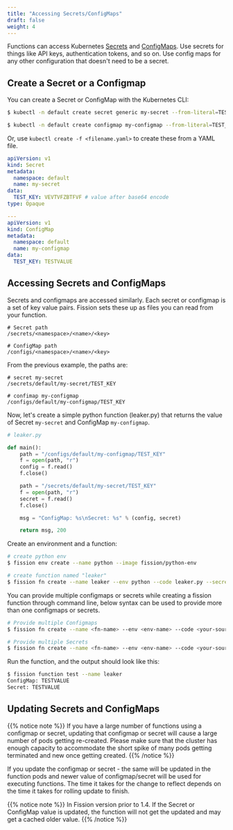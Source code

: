 ```yaml
---
title: "Accessing Secrets/ConfigMaps"
draft: false
weight: 4
---
```


Functions can access Kubernetes [Secrets](https://kubernetes.io/docs/concepts/configuration/secret/) and [ConfigMaps](https://kubernetes.io/docs/concepts/storage/volumes/#configmap).
Use secrets for things like API keys, authentication tokens, and so on.
Use config maps for any other configuration that doesn't need to be a secret.

## Create a Secret or a Configmap

You can create a Secret or ConfigMap with the Kubernetes CLI:

```bash
$ kubectl -n default create secret generic my-secret --from-literal=TEST_KEY="TESTVALUE"

$ kubectl -n default create configmap my-configmap --from-literal=TEST_KEY="TESTVALUE"
```

Or, use `kubectl create -f <filename.yaml>` to create these from a YAML file.

```yaml
apiVersion: v1
kind: Secret
metadata:
  namespace: default
  name: my-secret
data:
  TEST_KEY: VEVTVFZBTFVF # value after base64 encode
type: Opaque

---
apiVersion: v1
kind: ConfigMap
metadata:
  namespace: default
  name: my-configmap
data:
  TEST_KEY: TESTVALUE
```

## Accessing Secrets and ConfigMaps

Secrets and configmaps are accessed similarly.
Each secret or configmap is a set of key value pairs.
Fission sets these up as files you can read from your function.

```text
# Secret path
/secrets/<namespace>/<name>/<key>

# ConfigMap path
/configs/<namespace>/<name>/<key>
```

From the previous example, the paths are:

```text
# secret my-secret
/secrets/default/my-secret/TEST_KEY

# confimap my-configmap
/configs/default/my-configmap/TEST_KEY
```

Now, let's create a simple python function (leaker.py) that returns the value of Secret `my-secret` and ConfigMap `my-configmap`.

```python
# leaker.py

def main():
    path = "/configs/default/my-configmap/TEST_KEY"
    f = open(path, "r")
    config = f.read()
    f.close()

    path = "/secrets/default/my-secret/TEST_KEY"
    f = open(path, "r")
    secret = f.read()
    f.close()

    msg = "ConfigMap: %s\nSecret: %s" % (config, secret)

    return msg, 200
```

Create an environment and a function:

```bash
# create python env
$ fission env create --name python --image fission/python-env

# create function named "leaker"
$ fission fn create --name leaker --env python --code leaker.py --secret my-secret --configmap my-configmap
```

You can provide multiple configmaps or secrets while creating a fission function through command line, below syntax can be used to provide more than one configmaps or secrets.

```bash
# Provide multiple Configmaps
$ fission fn create --name <fn-name> --env <env-name> --code <your-source> --configmap <configmap-one> --configmap <configmap-two>

# Provide multiple Secrets
$ fission fn create --name <fn-name> --env <env-name> --code <your-source> --secret <secret-one> --secret <secret-two>
```

Run the function, and the output should look like this:

```bash
$ fission function test --name leaker
ConfigMap: TESTVALUE
Secret: TESTVALUE
```

## Updating Secrets and ConfigMaps

{{% notice note %}}
If you have a large number of functions using a configmap or secret, updating that configmap or secret will cause a large number of pods getting re-created.
Please make sure that the cluster has enough capacity to accommodate the short spike of many pods getting terminated and new once getting created.
{{% /notice %}}

If you update the configmap or secret - the same will be updated in the function pods and newer value of configmap/secret will be used for executing functions.
The time it takes for the change to reflect depends on the time it takes for rolling update to finish.

{{% notice note %}}
In Fission version prior to 1.4.
If the Secret or ConfigMap value is updated, the function will not get the updated and may get a cached older value.
{{% /notice %}}
